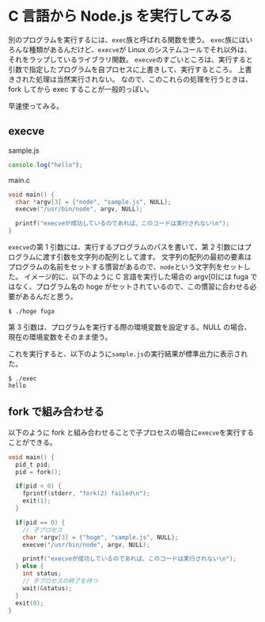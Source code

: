# C 言語から Node.js を実行してみる

別のプログラムを実行するには、`exec`族と呼ばれる関数を使う。
`exec`族にはいろんな種類があるんだけど、`execve`が Linux のシステムコールでそれ以外は、それをラップしているライブラリ関数。
`execve`のすごいところは、実行すると引数で指定したプログラムを自プロセスに上書きして、実行するところ。
上書きされた処理は当然実行されない。
なので、このこれらの処理を行うときは、fork してから exec することが一般的っぽい。

早速使ってみる。

## execve

sample.js

```js
console.log("hello");
```

main.c

```c
void main() {
  char *argv[3] = {"node", "sample.js", NULL};
  execve("/usr/bin/node", argv, NULL);

  printf("execveが成功しているのであれば、このコードは実行されない\n");
}
```

`execve`の第 1 引数には、実行するプログラムのパスを書いて、第 2 引数にはプログラムに渡す引数を文字列の配列として渡す。
文字列の配列の最初の要素はプログラムの名前をセットする慣習があるので、`node`という文字列をセットした。
イメージ的に、以下のように C 言語を実行した場合の argv[0]には fuga ではなく、プログラム名の hoge がセットされているので、この慣習に合わせる必要があるんだと思う。

```
$ ./hoge fuga
```

第 3 引数は、プログラムを実行する際の環境変数を設定する。NULL の場合、現在の環境変数をそのまま使う。

これを実行すると、以下のように`sample.js`の実行結果が標準出力に表示された。

```
$ ./exec
hello
```

## fork で組み合わせる

以下のように fork と組み合わせることで子プロセスの場合に`execve`を実行することができる。

```c
void main() {
  pid_t pid;
  pid = fork();

  if(pid < 0) {
    fprintf(stderr, "fork(2) failed\n");
    exit(1);
  }

  if(pid == 0) {
    // 子プロセス
    char *argv[3] = {"hoge", "sample.js", NULL};
    execve("/usr/bin/node", argv, NULL);

    printf("execveが成功しているのであれば、このコードは実行されない\n");
  } else {
    int status;
    // 子プロセスの終了を待つ
    wait(&status);
  }
  exit(0);
}
```
